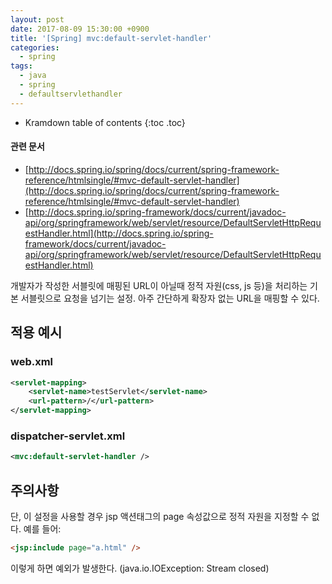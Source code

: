 ```yaml
---
layout: post
date: 2017-08-09 15:30:00 +0900
title: '[Spring] mvc:default-servlet-handler'
categories:
  - spring
tags:
  - java
  - spring
  - defaultservlethandler
---
```


* Kramdown table of contents
{:toc .toc}

#### 관련 문서

- [http://docs.spring.io/spring/docs/current/spring-framework-reference/htmlsingle/#mvc-default-servlet-handler](http://docs.spring.io/spring/docs/current/spring-framework-reference/htmlsingle/#mvc-default-servlet-handler)
- [http://docs.spring.io/spring-framework/docs/current/javadoc-api/org/springframework/web/servlet/resource/DefaultServletHttpRequestHandler.html](http://docs.spring.io/spring-framework/docs/current/javadoc-api/org/springframework/web/servlet/resource/DefaultServletHttpRequestHandler.html)

개발자가 작성한 서블릿에 매핑된 URL이 아닐때 정적 자원(css, js 등)을 처리하는 기본 서블릿으로 요청을 넘기는 설정. 아주 간단하게 확장자 없는 URL을 매핑할 수 있다.

## 적용 예시

### web.xml

```xml
<servlet-mapping>
    <servlet-name>testServlet</servlet-name>
    <url-pattern>/</url-pattern>
</servlet-mapping>
```

### dispatcher-servlet.xml

```xml
<mvc:default-servlet-handler />
```

## 주의사항

단, 이 설정을 사용할 경우 jsp 액션태그의 page 속성값으로 정적 자원을 지정할 수 없다. 예를 들어:

```html
<jsp:include page="a.html" />
```

이렇게 하면 예외가 발생한다. (java.io.IOException: Stream closed)
